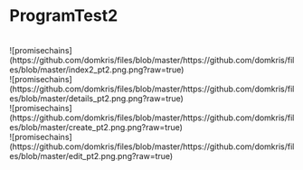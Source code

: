 # ProgramTest2
</br>
![promisechains](https://github.com/domkris/files/blob/master/https://github.com/domkris/files/blob/master/index2_pt2.png.png?raw=true)
</br>
![promisechains](https://github.com/domkris/files/blob/master/https://github.com/domkris/files/blob/master/details_pt2.png.png?raw=true)
</br>
![promisechains](https://github.com/domkris/files/blob/master/https://github.com/domkris/files/blob/master/create_pt2.png.png?raw=true)
</br>
![promisechains](https://github.com/domkris/files/blob/master/https://github.com/domkris/files/blob/master/edit_pt2.png.png?raw=true)
